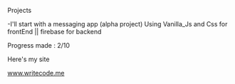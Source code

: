 Projects

-I'll start with a messaging app (alpha project)
	Using Vanilla_Js and Css for frontEnd || firebase for backend



Progress made : 2/10 




Here's my site

www.writecode.me
